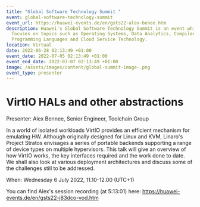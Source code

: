 ```yaml
---
title: "Global Software Technology Summit "
event: global-software-technology-summit
event_url: https://huawei-events.de/en/gsts22-alex-benee.htm
description: Huawei's Global Software Technology Summit is an event which
  focuses on topics such as Operating Systems, Data Analytics, Compilers,
  Programming Languages and Cloud Service Technology.
location: Virtual
date: 2022-06-28 02:13:49 +01:00
event_date: 2022-07-05 02:13:49 +01:00
event_end_date: 2022-07-07 02:13:49 +01:00
image: /assets/images/content/global-summit-image-.png
event_type: presenter
---
```

# VirtIO HALs and other abstractions

Presenter: Alex Bennee, Senior Engineer, Toolchain Group

In a world of isolated workloads VirtIO provides an efficient mechanism for emulating HW. Although originally designed for Linux and KVM, Linaro's Project Stratos envisages a series of portable backends supporting a range of device types on multiple hypervisors. This talk will give an overview of how VirtIO works, the key interfaces required and the work done to date. We shall also look at various deployment architectures and discuss some of the challenges still to be addressed.

When: Wednesday 6 July 2022, 11.10-12.00 (UTC+1)

You can find Alex's session recording (at 5:13:01) here: <https://huawei-events.de/en/gsts22-j83dco-vod.htm>